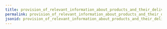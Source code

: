 ```yaml
---
title: provision_of_relevant_information_about_products_and_their_delivery
permalink: provision_of_relevant_information_about_products_and_their_delivery.html
jsonid: provision_of_relevant_information_about_products_and_their_delivery
---
```

